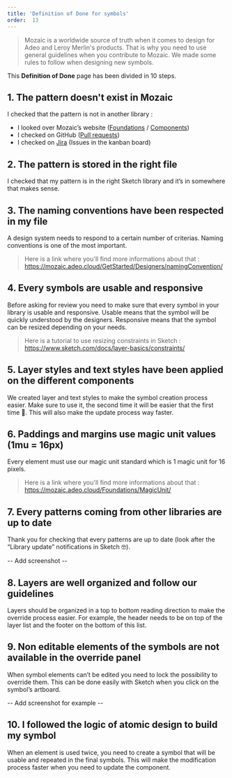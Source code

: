```yaml
---
title: 'Definition of Done for symbols'
order:  13
---
```


> Mozaic is a worldwide source of truth when it comes to design for Adeo and Leroy Merlin's products. That is why you need to use general guidelines when you contribute to Mozaic. We made some rules to follow when designing new symbols.

This **Definition of Done** page has been divided in 10 steps.

## 1. The pattern doesn't exist in Mozaic
I checked that the pattern is not in another library :
- I looked over Mozaic’s website ([Foundations](https://mozaic.adeo.cloud/Foundations/) / [Components](https://mozaic.adeo.cloud/Components/))
- I checked on GitHub ([Pull requests](https://github.com/adeo/mozaic-design-system/pulls))
- I checked on [Jira](https://design-system-adeo.atlassian.net/secure/RapidBoard.jspa?rapidView=1&projectKey=MZC&atlOrigin=eyJpIjoiYTI4ZDJhMmU2MTE1NGQyN2FmNWQxYTE3MjkzODAwMjUiLCJwIjoiaiJ9) (Issues in the kanban board)

## 2. The pattern is stored in the right file
I checked that my pattern is in the right Sketch library and it’s in somewhere that makes sense.

## 3. The naming conventions have been respected in my file
A design system needs to respond to a certain number of criterias. Naming conventions is one of the most important.

> Here is a link where you'll find more informations about that : https://mozaic.adeo.cloud/GetStarted/Designers/namingConvention/

## 4. Every symbols are usable and responsive
Before asking for review you need to make sure that every symbol in your library is usable and responsive. Usable means that the symbol will be quickly understood by the designers. Responsive means that the symbol can be resized depending on your needs.

> Here is a tutorial to use resizing constraints in Sketch : https://www.sketch.com/docs/layer-basics/constraints/

## 5. Layer styles and text styles have been applied on the different components
We created layer and text styles to make the symbol creation process easier. Make sure to use it, the second time it will be easier that the first time 🤘. This will also make the update process way faster.

## 6. Paddings and margins use magic unit values (1mu = 16px)
Every element must use our magic unit standard which is 1 magic unit for 16 pixels.

> Here is a link where you'll find more informations about that : https://mozaic.adeo.cloud/Foundations/MagicUnit/

## 7. Every patterns coming from other libraries are up to date
Thank you for checking that every patterns are up to date (look after the “Library update” notifications in Sketch 🤓).

-- Add screenshot --

## 8. Layers are well organized and follow our guidelines
Layers should be organized in a top to bottom reading direction to make the override process easier. For example, the header needs to be on top of the layer list and the footer on the bottom of this list.

## 9. Non editable elements of the symbols are not available in the override panel
When symbol elements can’t be edited you need to lock the possibility to override them. This can be done easily with Sketch when you click on the symbol’s artboard.

-- Add screenshot for example --

## 10. I followed the logic of atomic design to build my symbol

When an element is used twice, you need to create a symbol that will be usable and repeated in the final symbols. This will make the modification process faster when you need to update the component.
